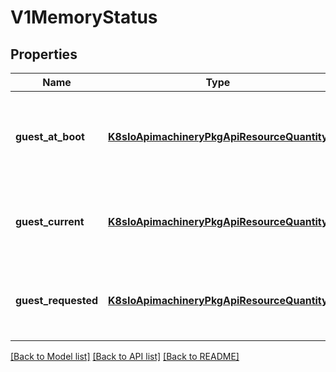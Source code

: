 # V1MemoryStatus

## Properties
Name | Type | Description | Notes
------------ | ------------- | ------------- | -------------
**guest_at_boot** | [**K8sIoApimachineryPkgApiResourceQuantity**](K8sIoApimachineryPkgApiResourceQuantity.md) | GuestAtBoot specifies with how much memory the VirtualMachine intiallly booted with. | [optional] 
**guest_current** | [**K8sIoApimachineryPkgApiResourceQuantity**](K8sIoApimachineryPkgApiResourceQuantity.md) | GuestCurrent specifies how much memory is currently available for the VirtualMachine. | [optional] 
**guest_requested** | [**K8sIoApimachineryPkgApiResourceQuantity**](K8sIoApimachineryPkgApiResourceQuantity.md) | GuestRequested specifies how much memory was requested (hotplug) for the VirtualMachine. | [optional] 

[[Back to Model list]](../README.md#documentation-for-models) [[Back to API list]](../README.md#documentation-for-api-endpoints) [[Back to README]](../README.md)


